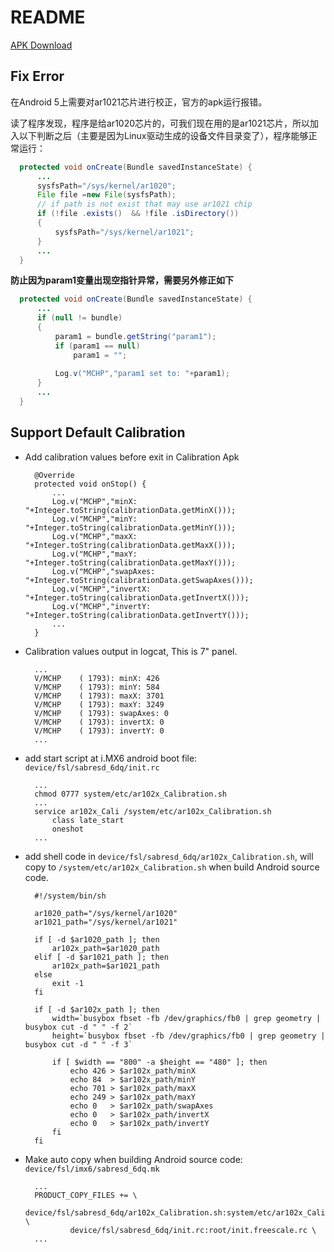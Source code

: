 # README

[APK Download](Calibration.apk)

## Fix Error

在Android 5上需要对ar1021芯片进行校正，官方的apk运行报错。

读了程序发现，程序是给ar1020芯片的，可我们现在用的是ar1021芯片，所以加入以下判断之后（主要是因为Linux驱动生成的设备文件目录变了），程序能够正常运行：

```Java
  protected void onCreate(Bundle savedInstanceState) {
      ...
      sysfsPath="/sys/kernel/ar1020";        
      File file =new File(sysfsPath);      
      // if path is not exist that may use ar1021 chip
      if (!file .exists()  && !file .isDirectory())        
      {         
          sysfsPath="/sys/kernel/ar1021";        
      } 
      ...   
  }
```

**防止因为param1变量出现空指针异常，需要另外修正如下**

```Java
  protected void onCreate(Bundle savedInstanceState) {
      ...
      if (null != bundle)
      {
          param1 = bundle.getString("param1");
          if (param1 == null)
              param1 = "";
  
          Log.v("MCHP","param1 set to: "+param1);
      }
      ...
  }
```

## Support Default Calibration

* Add calibration values before exit in Calibration Apk
  ```
    @Override
    protected void onStop() {
        ...
        Log.v("MCHP","minX: "+Integer.toString(calibrationData.getMinX()));
        Log.v("MCHP","minY: "+Integer.toString(calibrationData.getMinY()));
        Log.v("MCHP","maxX: "+Integer.toString(calibrationData.getMaxX()));
        Log.v("MCHP","maxY: "+Integer.toString(calibrationData.getMaxY()));
        Log.v("MCHP","swapAxes: "+Integer.toString(calibrationData.getSwapAxes()));
        Log.v("MCHP","invertX: "+Integer.toString(calibrationData.getInvertX()));
        Log.v("MCHP","invertY: "+Integer.toString(calibrationData.getInvertY()));
        ...
    }
  ```
* Calibration values output in logcat, This is 7" panel.
  ```
    ...
    V/MCHP    ( 1793): minX: 426
    V/MCHP    ( 1793): minY: 584
    V/MCHP    ( 1793): maxX: 3701
    V/MCHP    ( 1793): maxY: 3249
    V/MCHP    ( 1793): swapAxes: 0
    V/MCHP    ( 1793): invertX: 0
    V/MCHP    ( 1793): invertY: 0
    ...
  ```
* add start script at i.MX6 android boot file: `device/fsl/sabresd_6dq/init.rc`
  ```
    ...
    chmod 0777 system/etc/ar102x_Calibration.sh
    ...
    service ar102x_Cali /system/etc/ar102x_Calibration.sh
        class late_start
        oneshot
    ...
  ```
* add shell code in `device/fsl/sabresd_6dq/ar102x_Calibration.sh`, will copy to `/system/etc/ar102x_Calibration.sh` when build Android source code.
  ```Shell
    #!/system/bin/sh

    ar1020_path="/sys/kernel/ar1020"
    ar1021_path="/sys/kernel/ar1021"
    
    if [ -d $ar1020_path ]; then
        ar102x_path=$ar1020_path
    elif [ -d $ar1021_path ]; then
        ar102x_path=$ar1021_path
    else 
        exit -1
    fi
    
    if [ -d $ar102x_path ]; then
        width=`busybox fbset -fb /dev/graphics/fb0 | grep geometry | busybox cut -d " " -f 2`
        height=`busybox fbset -fb /dev/graphics/fb0 | grep geometry | busybox cut -d " " -f 3`
    
        if [ $width == "800" -a $height == "480" ]; then
            echo 426 > $ar102x_path/minX 
            echo 84  > $ar102x_path/minY 
            echo 701 > $ar102x_path/maxX 
            echo 249 > $ar102x_path/maxY 
            echo 0   > $ar102x_path/swapAxes
            echo 0   > $ar102x_path/invertX
            echo 0   > $ar102x_path/invertY
        fi
    fi 
  ```
* Make auto copy when building Android source code: `device/fsl/imx6/sabresd_6dq.mk`
  ```
    ...
    PRODUCT_COPY_FILES += \
            device/fsl/sabresd_6dq/ar102x_Calibration.sh:system/etc/ar102x_Calibration.sh \
            device/fsl/sabresd_6dq/init.rc:root/init.freescale.rc \
    ...
  ```

